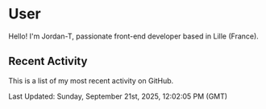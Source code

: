 # User

Hello! I'm Jordan-T, passionate front-end developer based in Lille (France).

## Recent Activity

This is a list of my most recent activity on GitHub.

<!--RECENT_ACTIVITY:start-->
<!--RECENT_ACTIVITY:end-->

<!--RECENT_ACTIVITY:last_update-->
Last Updated: Sunday, September 21st, 2025, 12:02:05 PM (GMT)
<!--RECENT_ACTIVITY:last_update_end-->
